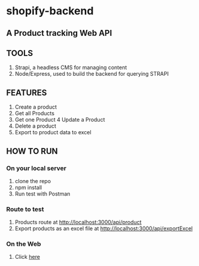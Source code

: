 # shopify-backend

## A Product tracking Web API

## TOOLS

1. Strapi, a headless CMS for managing content
2. Node/Express, used to build the backend for querying STRAPI

## FEATURES

1. Create a product
2. Get all Products
3. Get one Product
   4 Update a Product
4. Delete a product
5. Export to product data to excel

## HOW TO RUN

### On your local server

1. clone the repo
2. npm install
3. Run test with Postman

### Route to test

1. Products route at [http://localhost:3000/api/product](http://localhost:3000/api/product)
2. Export products as an excel file at [http://localhost:3000/api/exportExcel](http://localhost:3000/api/exportExcel)

### On the Web

1. Click [here](https://shopify-backend-strapi.herokuapp.com)

